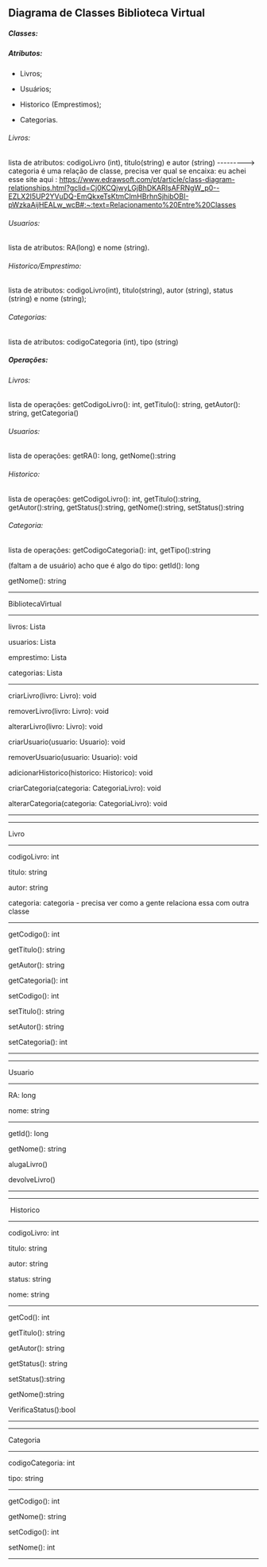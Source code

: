 ## Diagrama de Classes Biblioteca Virtual

##### Classes:

##### Atributos:

- Livros;

- Usuários;

- Historico (Emprestimos);

- Categorias.

###### Livros:

lista de atributos: codigoLivro (int), titulo(string) e autor (string) ---------> categoria é uma relação de classe, precisa ver qual se encaixa: eu achei esse site aqui : https://www.edrawsoft.com/pt/article/class-diagram-relationships.html?gclid=Cj0KCQjwyLGjBhDKARIsAFRNgW_p0--EZLX2I5UP2YVuDQ-EmQkxeTsKtmClmHBrhnSjhibOBI-pWzkaAijHEALw_wcB#:~:text=Relacionamento%20Entre%20Classes

###### Usuarios:

lista de atributos:  RA(long) e nome (string).

###### Historico/Emprestimo:

lista de atributos: codigoLivro(int), titulo(string), autor (string), status (string) e nome (string);

###### Categorias:

lista de atributos: codigoCategoria (int), tipo (string)


##### Operações:

###### Livros:

lista de operações: getCodigoLivro(): int, getTitulo(): string, getAutor(): string, getCategoria()
###### Usuarios:

lista de operações: getRA(): long, getNome():string

###### Historico:

lista de operações: getCodigoLivro(): int, getTitulo():string, getAutor():string, getStatus():string, getNome():string, setStatus():string

###### Categoria:

lista de operações: getCodigoCategoria(): int, getTipo():string 

(faltam a de usuário) acho que é algo do tipo: getId(): long

getNome(): string




-----------------------

BibliotecaVirtual

---------------------------------

livros: Lista<Livros>

usuarios: Lista<Usuarios>

emprestimo: Lista <Emprestimo>

categorias: Lista <Categoria>

--------------------------------

criarLivro(livro: Livro): void

removerLivro(livro: Livro): void

alterarLivro(livro: Livro): void

criarUsuario(usuario: Usuario): void

removerUsuario(usuario: Usuario): void

adicionarHistorico(historico: Historico): void

criarCategoria(categoria: CategoriaLivro): void
  
alterarCategoria(categoria: CategoriaLivro): void

-------



---------------------

Livro                

---------------------

codigoLivro: int

titulo: string   

autor: string  

categoria: categoria      - precisa ver como a gente relaciona essa com outra classe 

---------------------

getCodigo(): int

getTitulo(): string

getAutor(): string

getCategoria(): int
  
setCodigo(): int

setTitulo(): string

setAutor(): string

setCategoria(): int

---------------------



--------------------- 

Usuario

---------------------

RA: long

nome: string

---------------------

getId(): long

getNome(): string
  
alugaLivro()

devolveLivro()

---------------------



---------------------

 Historico            

---------------------

codigoLivro: int

titulo: string  

autor: string

status: string

nome: string  

---------------------

getCod(): int

getTitulo(): string

getAutor(): string

getStatus(): string

setStatus():string

getNome():string
  
VerificaStatus():bool

---------------------



---------------------

Categoria

---------------------

codigoCategoria: int

tipo: string

---------------------

getCodigo(): int

getNome(): string
  
setCodigo(): int

setNome(): int
  
---------------------






